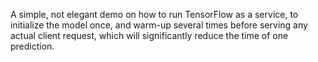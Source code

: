 A simple, not elegant demo on how to run TensorFlow as a service, to initialize the model once, and warm-up several times before serving any actual client request, which will significantly reduce the time of one prediction.
